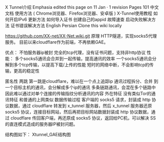 X Tunnel介绍
Emphasia edited this page on 11 Jan · 1 revision
 Pages 101
中文文档
使用方法 ( Chrome浏览器、Firefox浏览器、安卓版 )
X-Tunnel使用教程
如何开启IPv6
更新方法
如何导入证书
创建自己的appid
故障速查
启动失败解决方法
证书错误解决方法
English
Persian
Clone this wiki locally

https://github.com/XX-net/XX-Net.wiki.git
原理
HTTP隧道，实现socks5代理服务。
目前以来cloudflare作为前端，不再依赖GAE。

优点：
不怕服务器ip被封
完全的tcp代理，没有证书问题，支持非http协议
性能：
多个socks5通讯会合并到一起传输，提高通讯的效率
一个socks5通讯会分解到多个tcp传输，以提高下载/上传的性能
短时的网络中断，不会影响tcp的传输，更高的稳定性

匿名性
两跳 第一跳是cloudflare，难以在一个点上追踪ip
通讯过程拆分、合并
到一个目标主机的通讯，会分解成多个ip的通讯
多条链路通讯，会混在多个链路中
因此难以通过对单个连接的传输指纹分析通讯的内容
外在特征 没有类似Tor的通讯特征
和普通的上网类似
数据传输过程
客户端的 socks5 请求，封装成 http 协议数据，通过 cloudflare 转发到 x_tunnel 服务器，然后 x_tunnel 服务器还原 socks5 协议，连接目标网站，然后再把目标网站数据封装成 http 协议数据，通过 cloudflare 传回客户端，再还原成 socks5 协议，返回给PC机，可以解决 SS 的直连模式造成的服务器IP被封问题。

结构图如下： Xtunnel_GAE结构图